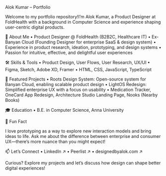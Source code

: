 Alok Kumar – Portfolio

Welcome to my portfolio repository!I’m Alok Kumar, a Product Designer at FoldHealth with a background in Computer Science and experience shaping user-centric digital products.

🚀 About Me
	•	Product Designer @ FoldHealth (B2B2C, Healthcare IT)
	•	Ex-Banyan Cloud (Founding Designer for enterprise SaaS & design system)
	•	Experience in product research, ideation, prototyping, and design systems
	•	Passion for intuitive, effective, and delightful user experiences

🛠️ Skills & Tools
	•	Product Design, User Flows, User Research, UX/UI
	•	Figma, Sketch, Adobe XD, Framer
	•	HTML, CSS, JavaScript, TypeScript

📂 Featured Projects
	•	Roots Design System: Open-source system for Banyan Cloud, enabling scalable product design
	•	LightOS Redesign: Simplified enterprise UX with a focus on usability
	•	Medication Tracker, OneCard App Redesign, Architecture Studio Landing Page, Nooks (Nearby Books)

🎓 Education
	•	B.E. in Computer Science, Anna University

🌟 Fun Fact

I love prototyping as a way to explore new interaction models and bring ideas to life. Ask me about the difference between enterprise and consumer UX—there’s more nuance than you might expect!

📫 Let’s Connect
	•	LinkedIn ↗
	•	Peerlist ↗
	•	designedbyalok.com ↗

Curious? Explore my projects and let’s discuss how design can shape better digital experiences!